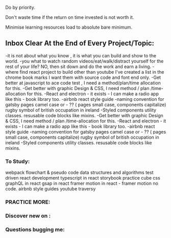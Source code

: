 
 Do by priority.   
 
 Don't waste time if the return on time invested is not worth it.
 
 Minimise learning resources load to absolute bare minimum. 

## Inbox Clear At the End of Every Project/Topic:
 -it is not about what you know , it is what you can build and show to the world. 
-you what to watch random videos/eat/walk/distract yourself for the rest of your life?
NO, then sit down and do the work and earn a living.
-where find react project to build other than youtube 
I've created a list in the chrome book marks 
I want them with source code and font end only. 
-Get better at javascript to ace code test , I need a method/plan/time allocation for this.
-Get better with graphic Design & CSS, I need method / plan /time-allocation for this.
-React and electron - it exists - I can make a radio app like this - book library too.
-airbnb react style guide
-naming convention for gatsby pages camel case or - ?? ( pages small case, components capitalize)
rugby symbol of british occupation in ireland
-Styled components utility classes. resusable code blocks like mixins.
-Get better with graphic Design & CSS, I need method / plan /time-allocation for this.
-React and electron - it exists - I can make a radio app like this - book library too.
-airbnb react style guide
-naming convention for gatsby pages camel case or - ?? ( pages small case, components capitalize)
rugby symbol of british occupation in ireland
-Styled components utility classes. resusable code blocks like mixins.

### To Study:

webpack
flowchart & pseudo code
data structures and algorithms
test driven react development
typescript in react 
storybook
practice cube css
graphQL in react
gsap in react
framer motion in react - framer motion no code. 
airbnb style guides youtube traversy 

### PRACTICE MORE:



### Discover new on :




### Questions bugging me:





